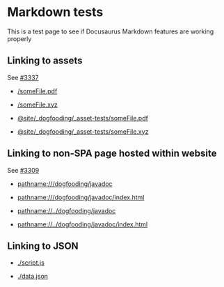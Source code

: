 # Markdown tests

This is a test page to see if Docusaurus Markdown features are working properly

## Linking to assets

See [#3337](https://github.com/facebook/docusaurus/issues/3337)

- [/someFile.pdf](/someFile.pdf)

- [/someFile.xyz](/someFile.xyz)

- [@site/\_dogfooding/\_asset-tests/someFile.pdf](@site/_dogfooding/_asset-tests/someFile.pdf)

- [@site/\_dogfooding/\_asset-tests/someFile.xyz](@site/_dogfooding/_asset-tests/someFile.xyz)

## Linking to non-SPA page hosted within website

See [#3309](https://github.com/facebook/docusaurus/issues/3309)

- [pathname:///dogfooding/javadoc](pathname:///dogfooding/javadoc)

- [pathname:///dogfooding/javadoc/index.html](pathname:///dogfooding/javadoc/index.html)

- [pathname://../dogfooding/javadoc](pathname://../dogfooding/javadoc)

- [pathname://../dogfooding/javadoc/index.html](pathname://../dogfooding/javadoc/index.html)

## Linking to JSON

- [./script.js](./_script.js)

- [./data.json](./data.json)

